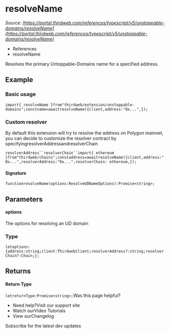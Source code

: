 # resolveName

*Source: [https://portal.thirdweb.com/references/typescript/v5/unstoppable-domains/resolveName](https://portal.thirdweb.com/references/typescript/v5/unstoppable-domains/resolveName)*

* References
* resolveName

Resolves the primary Untoppable-Domains name for a specified address.

## Example

### Basic usage

`import{ resolveName }from"thirdweb/extension/unstoppable-domains";constname=awaitresolveName({client,address:"0x...",});`
### Custom resolver

By default this extension will try to resolve the address on Polygon mainnet,
you can decide to customize the resolver contract by specifyingresolverAddressandresolverChain

`resolverAddress``resolverChain``import{ ethereum }from"thirdweb/chains";constaddress=awaitresolveName({client,address:"0x...",resolverAddress:"0x...",resolverChain: ethereum,});`
#### Signature

`functionresolveName(options:ResolveUDNameOptions):Promise<string>;`
## Parameters

#### options

The options for resolving an UD domain

### Type

`letoptions:{address:string;client:ThirdwebClient;resolverAddress?:string;resolverChain?:Chain;};`
## Returns

#### Return Type

`letreturnType:Promise<string>;`Was this page helpful?

* Need help?Visit our support site
* Watch ourVideo Tutorials
* View ourChangelog

Subscribe for the latest dev updates

